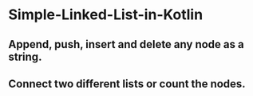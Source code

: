 # Simple-Linked-List-in-Kotlin
## Append, push, insert and delete any node as a string. 
## Connect two different lists or count the nodes.
